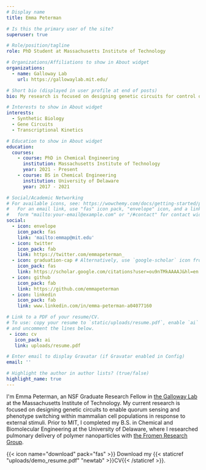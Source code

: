 ```yaml
---
# Display name
title: Emma Peterman

# Is this the primary user of the site?
superuser: true

# Role/position/tagline
role: PhD Student at Massachusetts Institute of Technology

# Organizations/Affiliations to show in About widget
organizations:
  - name: Galloway Lab
    url: https://gallowaylab.mit.edu/

# Short bio (displayed in user profile at end of posts)
bio: My research is focused on designing genetic circuits for control of mammalian cells.

# Interests to show in About widget
interests:
  - Synthetic Biology
  - Gene Circuits
  - Transcriptional Kinetics

# Education to show in About widget
education:
  courses:
    - course: PhD in Chemical Engineering
      institution: Massachusetts Institute of Technology
      year: 2021 - Present
    - course: BS in Chemical Engineering
      institution: University of Delaware
      year: 2017 - 2021

# Social/Academic Networking
# For available icons, see: https://wowchemy.com/docs/getting-started/page-builder/#icons
#   For an email link, use "fas" icon pack, "envelope" icon, and a link in the
#   form "mailto:your-email@example.com" or "/#contact" for contact widget.
social:
  - icon: envelope
    icon_pack: fas
    link: 'mailto:emmap@mit.edu'
  - icon: twitter
    icon_pack: fab
    link: https://twitter.com/emmapeterman_
  - icon: graduation-cap # Alternatively, use `google-scholar` icon from `ai` icon pack
    icon_pack: fas
    link: https://scholar.google.com/citations?user=ou9nTMkAAAAJ&hl=en
  - icon: github
    icon_pack: fab
    link: https://github.com/emmapeterman
  - icon: linkedin
    icon_pack: fab
    link: www.linkedin.com/in/emma-peterman-a04077160

# Link to a PDF of your resume/CV.
# To use: copy your resume to `static/uploads/resume.pdf`, enable `ai` icons in `params.toml`,
# and uncomment the lines below.
 - icon: cv
   icon_pack: ai
   link: uploads/resume.pdf

# Enter email to display Gravatar (if Gravatar enabled in Config)
email: ''

# Highlight the author in author lists? (true/false)
highlight_name: true
---
```


I'm Emma Peterman, an NSF Graduate Research Fellow in [the Galloway Lab](https://gallowaylab.mit.edu/) at the Massachusetts Institute of Technology. My current research is focused on designing genetic circuits to enable quorum sensing and phenotype switching within mammalian cell populations in response to external stimuli. Prior to MIT, I completed my B.S. in Chemical and Biomolecular Engineering at the University of Delaware, where I researched pulmonary delivery of polymer nanoparticles with [the Fromen Research Group](https://sites.udel.edu/cfromen/).

{{< icon name="download" pack="fas" >}} Download my {{< staticref "uploads/demo_resume.pdf" "newtab" >}}CV{{< /staticref >}}.

